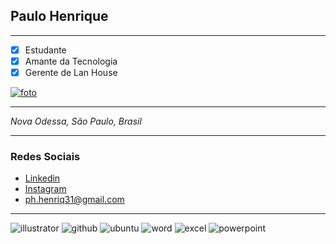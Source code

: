 ## Paulo Henrique
-----------
- [x] Estudante
- [x] Amante da Tecnologia
- [x] Gerente de Lan House

[![foto](https://i.kym-cdn.com/entries/icons/original/000/003/344/Edward_Elric_Exploitable.jpg)](fb.com/paulo.henriq31)

-----------

*Nova Odessa, São Paulo, Brasil*

-----------

### Redes Sociais

- [Linkedin](https://www.linkedin.com/in/paulohenriq31/)
- [Instagram](https://www.instagram.com/paulo.henriq31/)
- [ph.henriq31@gmail.com](mailto:ph.henriq31@gmail.com)

-----------
![illustrator](https://user-images.githubusercontent.com/42096755/61919202-e7906d00-af2a-11e9-92d8-4b13d03465b0.png) ![github](https://user-images.githubusercontent.com/42096755/61953569-1e976a80-af8d-11e9-8686-59cc046a57b9.png) ![ubuntu](https://user-images.githubusercontent.com/42096755/61953571-1fc89780-af8d-11e9-9050-e1cba5f5ce42.png) ![word](https://user-images.githubusercontent.com/42096755/61957358-80f46900-af95-11e9-8def-21a08b1693d0.png) ![excel](https://user-images.githubusercontent.com/42096755/61957547-e3e60000-af95-11e9-8f95-beb54c66e388.png) ![powerpoint](https://user-images.githubusercontent.com/42096755/61957364-82259600-af95-11e9-9626-ecf01cbc98e6.png)


